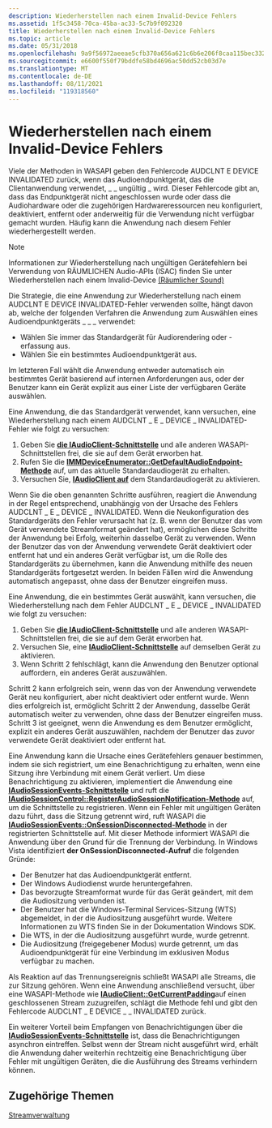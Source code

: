```yaml
---
description: Wiederherstellen nach einem Invalid-Device Fehlers
ms.assetid: 1f5c3458-70ca-45ba-ac33-5c7b9f092320
title: Wiederherstellen nach einem Invalid-Device Fehlers
ms.topic: article
ms.date: 05/31/2018
ms.openlocfilehash: 9a9f56972aeeae5cfb370a656a621c6b6e206f8caa115bec33203cab7eded3e9
ms.sourcegitcommit: e6600f550f79bddfe58bd4696ac50dd52cb03d7e
ms.translationtype: MT
ms.contentlocale: de-DE
ms.lasthandoff: 08/11/2021
ms.locfileid: "119318560"
---
```

# <a name="recovering-from-an-invalid-device-error"></a>Wiederherstellen nach einem Invalid-Device Fehlers

Viele der Methoden in WASAPI geben den Fehlercode AUDCLNT E DEVICE INVALIDATED zurück, wenn das Audioendpunktgerät, das die Clientanwendung verwendet, \_ \_ ungültig \_ wird. Dieser Fehlercode gibt an, dass das Endpunktgerät nicht angeschlossen wurde oder dass die Audiohardware oder die zugehörigen Hardwareressourcen neu konfiguriert, deaktiviert, entfernt oder anderweitig für die Verwendung nicht verfügbar gemacht wurden. Häufig kann die Anwendung nach diesem Fehler wiederhergestellt werden.

>[!NOTE]
> Informationen zur Wiederherstellung nach ungültigen Gerätefehlern bei Verwendung von RÄUMLICHEN Audio-APIs (ISAC) finden Sie unter Wiederherstellen nach einem Invalid-Device [(Räumlicher Sound)](recovering-from-an-invalid-device-error-spatial-sound.md)

Die Strategie, die eine Anwendung zur Wiederherstellung nach einem AUDCLNT E DEVICE INVALIDATED-Fehler verwenden sollte, hängt davon ab, welche der folgenden Verfahren die Anwendung zum Auswählen eines Audioendpunktgeräts \_ \_ \_ verwendet:

-   Wählen Sie immer das Standardgerät für Audiorendering oder -erfassung aus.
-   Wählen Sie ein bestimmtes Audioendpunktgerät aus.

Im letzteren Fall wählt die Anwendung entweder automatisch ein bestimmtes Gerät basierend auf internen Anforderungen aus, oder der Benutzer kann ein Gerät explizit aus einer Liste der verfügbaren Geräte auswählen.

Eine Anwendung, die das Standardgerät verwendet, kann versuchen, eine Wiederherstellung nach einem AUDCLNT \_ E \_ DEVICE \_ INVALIDATED-Fehler wie folgt zu versuchen:

1.  Geben Sie [**die IAudioClient-Schnittstelle**](/windows/desktop/api/Audioclient/nn-audioclient-iaudioclient) und alle anderen WASAPI-Schnittstellen frei, die sie auf dem Gerät erworben hat.
2.  Rufen Sie die [**IMMDeviceEnumerator::GetDefaultAudioEndpoint-Methode**](/windows/desktop/api/Mmdeviceapi/nf-mmdeviceapi-immdeviceenumerator-getdefaultaudioendpoint) auf, um das aktuelle Standardaudiogerät zu erhalten.
3.  Versuchen Sie, [**IAudioClient auf**](/windows/desktop/api/Audioclient/nn-audioclient-iaudioclient) dem Standardaudiogerät zu aktivieren.

Wenn Sie die oben genannten Schritte ausführen, reagiert die Anwendung in der Regel entsprechend, unabhängig von der Ursache des Fehlers AUDCLNT \_ E \_ DEVICE \_ INVALIDATED. Wenn die Neukonfiguration des Standardgeräts den Fehler verursacht hat (z. B. wenn der Benutzer das vom Gerät verwendete Streamformat geändert hat), ermöglichen diese Schritte der Anwendung bei Erfolg, weiterhin dasselbe Gerät zu verwenden. Wenn der Benutzer das von der Anwendung verwendete Gerät deaktiviert oder entfernt hat und ein anderes Gerät verfügbar ist, um die Rolle des Standardgeräts zu übernehmen, kann die Anwendung mithilfe des neuen Standardgeräts fortgesetzt werden. In beiden Fällen wird die Anwendung automatisch angepasst, ohne dass der Benutzer eingreifen muss.

Eine Anwendung, die ein bestimmtes Gerät auswählt, kann versuchen, die Wiederherstellung nach dem Fehler AUDCLNT \_ E \_ DEVICE \_ INVALIDATED wie folgt zu versuchen:

1.  Geben Sie [**die IAudioClient-Schnittstelle**](/windows/desktop/api/Audioclient/nn-audioclient-iaudioclient) und alle anderen WASAPI-Schnittstellen frei, die sie auf dem Gerät erworben hat.
2.  Versuchen Sie, eine [**IAudioClient-Schnittstelle**](/windows/desktop/api/Audioclient/nn-audioclient-iaudioclient) auf demselben Gerät zu aktivieren.
3.  Wenn Schritt 2 fehlschlägt, kann die Anwendung den Benutzer optional auffordern, ein anderes Gerät auszuwählen.

Schritt 2 kann erfolgreich sein, wenn das von der Anwendung verwendete Gerät neu konfiguriert, aber nicht deaktiviert oder entfernt wurde. Wenn dies erfolgreich ist, ermöglicht Schritt 2 der Anwendung, dasselbe Gerät automatisch weiter zu verwenden, ohne dass der Benutzer eingreifen muss. Schritt 3 ist geeignet, wenn die Anwendung es dem Benutzer ermöglicht, explizit ein anderes Gerät auszuwählen, nachdem der Benutzer das zuvor verwendete Gerät deaktiviert oder entfernt hat.

Eine Anwendung kann die Ursache eines Gerätefehlers genauer bestimmen, indem sie sich registriert, um eine Benachrichtigung zu erhalten, wenn eine Sitzung ihre Verbindung mit einem Gerät verliert. Um diese Benachrichtigung zu aktivieren, implementiert die Anwendung eine [**IAudioSessionEvents-Schnittstelle**](/windows/desktop/api/Audiopolicy/nn-audiopolicy-iaudiosessionevents) und ruft die [**IAudioSessionControl::RegisterAudioSessionNotification-Methode**](/windows/desktop/api/Audiopolicy/nf-audiopolicy-iaudiosessioncontrol-registeraudiosessionnotification) auf, um die Schnittstelle zu registrieren. Wenn ein Fehler mit ungültigen Geräten dazu führt, dass die Sitzung getrennt wird, ruft WASAPI die [**IAudioSessionEvents::OnSessionDisconnected-Methode**](/windows/desktop/api/Audiopolicy/nf-audiopolicy-iaudiosessionevents-onsessiondisconnected) in der registrierten Schnittstelle auf. Mit dieser Methode informiert WASAPI die Anwendung über den Grund für die Trennung der Verbindung. In Windows Vista identifiziert **der OnSessionDisconnected-Aufruf** die folgenden Gründe:

-   Der Benutzer hat das Audioendpunktgerät entfernt.
-   Der Windows Audiodienst wurde heruntergefahren.
-   Das bevorzugte Streamformat wurde für das Gerät geändert, mit dem die Audiositzung verbunden ist.
-   Der Benutzer hat die Windows-Terminal Services-Sitzung (WTS) abgemeldet, in der die Audiositzung ausgeführt wurde. Weitere Informationen zu WTS finden Sie in der Dokumentation Windows SDK.
-   Die WTS, in der die Audiositzung ausgeführt wurde, wurde getrennt.
-   Die Audiositzung (freigegebener Modus) wurde getrennt, um das Audioendpunktgerät für eine Verbindung im exklusiven Modus verfügbar zu machen.

Als Reaktion auf das Trennungsereignis schließt WASAPI alle Streams, die zur Sitzung gehören. Wenn eine Anwendung anschließend versucht, über eine WASAPI-Methode wie [**IAudioClient::GetCurrentPadding**](/windows/desktop/api/Audioclient/nf-audioclient-iaudioclient-getcurrentpadding)auf einen geschlossenen Stream zuzugreifen, schlägt die Methode fehl und gibt den Fehlercode AUDCLNT \_ E DEVICE \_ \_ INVALIDATED zurück.

Ein weiterer Vorteil beim Empfangen von Benachrichtigungen über die [**IAudioSessionEvents-Schnittstelle**](/windows/desktop/api/Audiopolicy/nn-audiopolicy-iaudiosessionevents) ist, dass die Benachrichtigungen asynchron eintreffen. Selbst wenn der Stream nicht ausgeführt wird, erhält die Anwendung daher weiterhin rechtzeitig eine Benachrichtigung über Fehler mit ungültigen Geräten, die die Ausführung des Streams verhindern können.

## <a name="related-topics"></a>Zugehörige Themen

<dl> <dt>

[Streamverwaltung](stream-management.md)
</dt> </dl>

 

 



